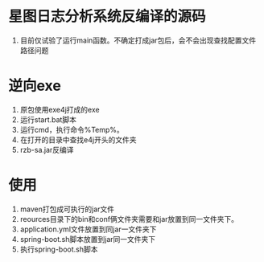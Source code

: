 # 星图日志分析系统反编译的源码

1. 目前仅试验了运行main函数。不确定打成jar包后，会不会出现查找配置文件路径问题

# 逆向exe

1. 原包使用exe4j打成的exe
2. 运行start.bat脚本
3. 运行cmd，执行命令%Temp%。
4. 在打开的目录中查找e4j开头的文件夹
5. rzb-sa.jar反编译

# 使用
1. maven打包成可执行的jar文件
2. reources目录下的bin和conf俩文件夹需要和jar放置到同一文件夹下。
3. application.yml文件放置到同jar一文件夹下
4. spring-boot.sh脚本放置到jar同一文件夹下
5. 执行spring-boot.sh脚本